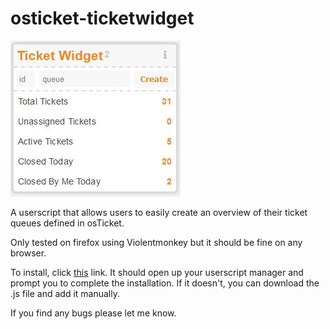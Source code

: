 # osticket-ticketwidget

![](https://github.com/sjsanc/osticket-ticketwidget/blob/master/ticket.JPG) 

A userscript that allows users to easily create an overview of their ticket queues defined in osTicket. 

Only tested on firefox using Violentmonkey but it should be fine on any browser. 

To install, click [this](https://github.com/sjsanc/osticket-ticketwidget/raw/master/ticketwidget.user.js) link. It should open up your userscript manager and prompt you to complete the installation. If it doesn't, you can download the .js file and add it manually. 

If you find any bugs please let me know.
